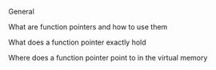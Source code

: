 General

What are function pointers and how to use them

What does a function pointer exactly hold

Where does a function pointer point to in the virtual memory
